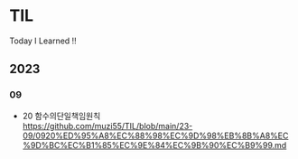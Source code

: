 # TIL

Today I Learned !!

## 2023

### 09

- 20 함수의단일책임원칙<br />
  https://github.com/muzi55/TIL/blob/main/23-09/0920%ED%95%A8%EC%88%98%EC%9D%98%EB%8B%A8%EC%9D%BC%EC%B1%85%EC%9E%84%EC%9B%90%EC%B9%99.md
